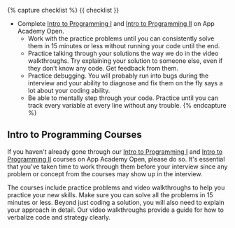 {% capture checklist %}
{{ checklist }}
- Complete [Intro to Programming I][aao-ruby-1] and [Intro to Programming II][aao-ruby-2] on App Academy Open.
  - Work with the practice problems until you can consistently solve them in 15 minutes or less without running your code until the end.
  - Practice talking through your solutions the way we do in the video walkthroughs. Try explaining your solution to someone else, even if they don’t know any code. Get feedback from them.
  - Practice debugging. You will probably run into bugs during the interview and your ability to diagnose and fix them on the fly says a lot about your coding ability.
  - Be able to mentally step through your code. Practice until you can track every variable at every line without any trouble.
{% endcapture %}

## Intro to Programming Courses

If you haven't already gone through our [Intro to Programming I][aao-ruby-1] and [Intro to Programming II][aao-ruby-2] courses on App Academy Open, please do so. It's essential that you've taken time to work through them before your interview since any problem or concept from the courses may show up in the interview.

The courses include practice problems and video walkthroughs to help you practice your new skills. Make sure you can solve all the problems in 15 minutes or less. Beyond just coding a solution, you will also need to explain your approach in detail. Our video walkthroughs provide a guide for how to verbalize code and strategy clearly.

[aao-ruby-1]: https://open.appacademy.io/learn/courses/intro-to-ruby-programming-i/
[aao-ruby-2]: https://open.appacademy.io/learn/courses/intro-to-ruby-programming-ii/
